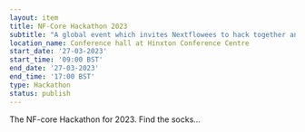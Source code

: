 ```yaml
---
layout: item
title: NF-Core Hackathon 2023
subtitle: "A global event which invites Nextflowees to hack together and compete for prizes!"
location_name: Conference hall at Hinxton Conference Centre
start_date: '27-03-2023'
start_time: '09:00 BST'
end_date: '27-03-2023'
end_time: '17:00 BST'
type: Hackathon
status: publish
---
```


The NF-core Hackathon for 2023. 
Find the socks...